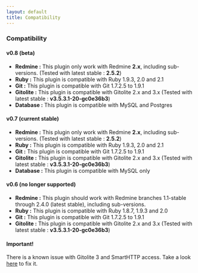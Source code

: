 ```yaml
---
layout: default
title: Compatibility
---
```


### Compatibility

#### v0.8 (beta)
* **Redmine :** This plugin only work with Redmine **2.x**, including sub-versions. (Tested with latest stable : **2.5.2**)
* **Ruby :** This plugin is compatible with Ruby 1.9.3, 2.0 and 2.1
* **Git :** This plugin is compatible with Git 1.7.2.5 to 1.9.1
* **Gitolite :** This plugin is compatible with Gitolite 2.x and 3.x (Tested with latest stable : **v3.5.3.1-20-gc0e36b3**)
* **Database :** This plugin is compatible with MySQL and Postgres

#### v0.7 (current stable)
* **Redmine :** This plugin only work with Redmine **2.x**, including sub-versions. (Tested with latest stable : **2.5.2**)
* **Ruby :** This plugin is compatible with Ruby 1.9.3, 2.0 and 2.1
* **Git :** This plugin is compatible with Git 1.7.2.5 to 1.9.1
* **Gitolite :** This plugin is compatible with Gitolite 2.x and 3.x (Tested with latest stable : **v3.5.3.1-20-gc0e36b3**)
* **Database :** This plugin is compatible with MySQL only

#### v0.6 (no longer supported)
* **Redmine :** This plugin should work with Redmine branches 1.1-stable through 2.4.0 (latest stable), including sub-versions.
* **Ruby :** This plugin is compatible with Ruby 1.8.7, 1.9.3 and 2.0
* **Git :** This plugin is compatible with Git 1.7.2.5 to 1.9.1
* **Gitolite :** This plugin is compatible with Gitolite 2.x and 3.x (Tested with latest stable : **v3.5.3.1-20-gc0e36b3**)

#### Important!

There is a known issue with Gitolite 3 and SmartHTTP access. Take a look [here](/configuration/troubleshooting#hook_errors_while_pushing_over_https) to fix it.
